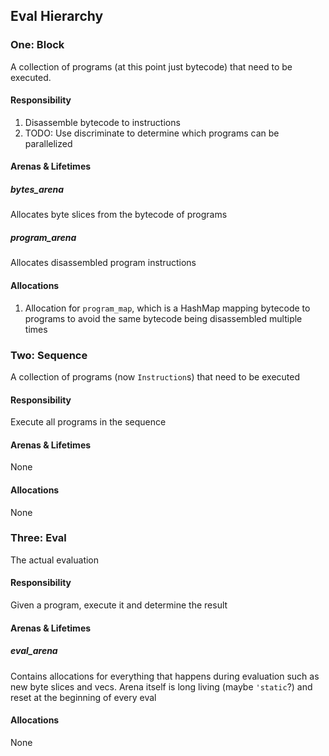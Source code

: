 ## Eval Hierarchy

### One: Block

A collection of programs (at this point just bytecode) that need to be executed.

#### Responsibility

1. Disassemble bytecode to instructions
2. TODO: Use discriminate to determine which programs can be parallelized

#### Arenas & Lifetimes

##### bytes_arena

Allocates byte slices from the bytecode of programs

##### program_arena

Allocates disassembled program instructions

#### Allocations

1. Allocation for `program_map`, which is a HashMap mapping bytecode to programs to avoid the same bytecode being disassembled multiple times

### Two: Sequence

A collection of programs (now `Instruction`s) that need to be executed

#### Responsibility

Execute all programs in the sequence

#### Arenas & Lifetimes

None

#### Allocations

None

### Three: Eval

The actual evaluation

#### Responsibility

Given a program, execute it and determine the result

#### Arenas & Lifetimes

##### eval_arena

Contains allocations for everything that happens during evaluation such as new byte slices and vecs. Arena itself is long living (maybe `'static`?) and reset at the beginning of every eval

#### Allocations

None
